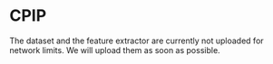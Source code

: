 # CPIP

The dataset and the feature extractor are currently not uploaded for network limits. We will upload them as soon as possible.
